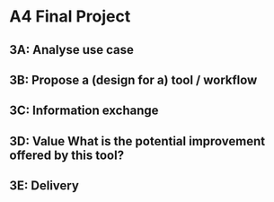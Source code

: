 # A4 Final Project

## 3A: Analyse use case


## 3B: Propose a (design for a) tool / workflow


## 3C: Information exchange



## 3D: Value What is the potential improvement offered by this tool?


## 3E: Delivery
